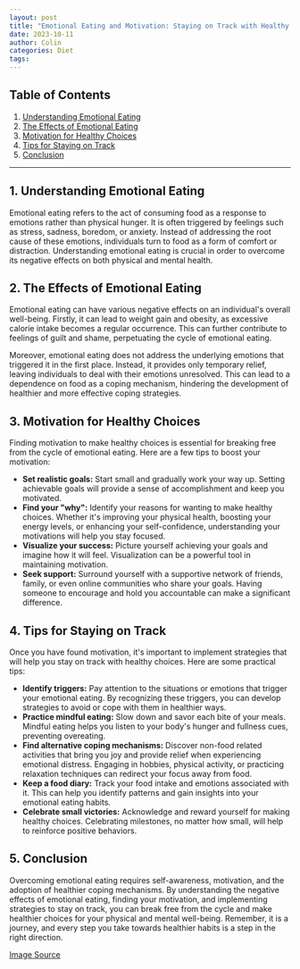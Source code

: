 ```yaml
---
layout: post
title: "Emotional Eating and Motivation: Staying on Track with Healthy Choices"
date: 2023-10-11
author: Colin
categories: Diet
tags: 
---
```


## Table of Contents
1. [Understanding Emotional Eating](#understanding-emotional-eating)
2. [The Effects of Emotional Eating](#effects-of-emotional-eating)
3. [Motivation for Healthy Choices](#motivation-for-healthy-choices)
4. [Tips for Staying on Track](#tips-for-staying-on-track)
5. [Conclusion](#conclusion)

---

## 1. Understanding Emotional Eating <a name="understanding-emotional-eating"></a>

Emotional eating refers to the act of consuming food as a response to emotions rather than physical hunger. It is often triggered by feelings such as stress, sadness, boredom, or anxiety. Instead of addressing the root cause of these emotions, individuals turn to food as a form of comfort or distraction. Understanding emotional eating is crucial in order to overcome its negative effects on both physical and mental health.

## 2. The Effects of Emotional Eating <a name="effects-of-emotional-eating"></a>

Emotional eating can have various negative effects on an individual's overall well-being. Firstly, it can lead to weight gain and obesity, as excessive calorie intake becomes a regular occurrence. This can further contribute to feelings of guilt and shame, perpetuating the cycle of emotional eating.

Moreover, emotional eating does not address the underlying emotions that triggered it in the first place. Instead, it provides only temporary relief, leaving individuals to deal with their emotions unresolved. This can lead to a dependence on food as a coping mechanism, hindering the development of healthier and more effective coping strategies.

## 3. Motivation for Healthy Choices <a name="motivation-for-healthy-choices"></a>

Finding motivation to make healthy choices is essential for breaking free from the cycle of emotional eating. Here are a few tips to boost your motivation:

- **Set realistic goals:** Start small and gradually work your way up. Setting achievable goals will provide a sense of accomplishment and keep you motivated.
- **Find your "why":** Identify your reasons for wanting to make healthy choices. Whether it's improving your physical health, boosting your energy levels, or enhancing your self-confidence, understanding your motivations will help you stay focused.
- **Visualize your success:** Picture yourself achieving your goals and imagine how it will feel. Visualization can be a powerful tool in maintaining motivation.
- **Seek support:** Surround yourself with a supportive network of friends, family, or even online communities who share your goals. Having someone to encourage and hold you accountable can make a significant difference.

## 4. Tips for Staying on Track <a name="tips-for-staying-on-track"></a>

Once you have found motivation, it's important to implement strategies that will help you stay on track with healthy choices. Here are some practical tips:

- **Identify triggers:** Pay attention to the situations or emotions that trigger your emotional eating. By recognizing these triggers, you can develop strategies to avoid or cope with them in healthier ways.
- **Practice mindful eating:** Slow down and savor each bite of your meals. Mindful eating helps you listen to your body's hunger and fullness cues, preventing overeating.
- **Find alternative coping mechanisms:** Discover non-food related activities that bring you joy and provide relief when experiencing emotional distress. Engaging in hobbies, physical activity, or practicing relaxation techniques can redirect your focus away from food.
- **Keep a food diary:** Track your food intake and emotions associated with it. This can help you identify patterns and gain insights into your emotional eating habits.
- **Celebrate small victories:** Acknowledge and reward yourself for making healthy choices. Celebrating milestones, no matter how small, will help to reinforce positive behaviors.

## 5. Conclusion <a name="conclusion"></a>

Overcoming emotional eating requires self-awareness, motivation, and the adoption of healthier coping mechanisms. By understanding the negative effects of emotional eating, finding your motivation, and implementing strategies to stay on track, you can break free from the cycle and make healthier choices for your physical and mental well-being. Remember, it is a journey, and every step you take towards healthier habits is a step in the right direction.

[Image Source](https://source.unsplash.com/1600x900/?healthy-food)